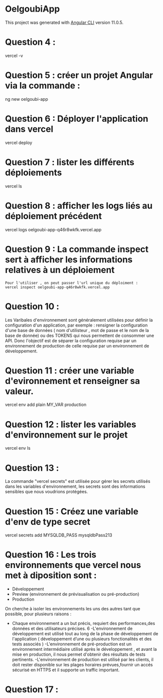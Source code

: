 # OelgoubiApp

This project was generated with [Angular CLI](https://github.com/angular/angular-cli) version 11.0.5.

# Question 4 : 
  vercel -v
# Question 5 : créer un projet Angular via la commande :
  ng new oelgoubi-app

# Question 6 : Déployer l'application dans vercel 
  vercel deploy

# Question 7 : lister les différents déploiements
   vercel ls

# Question 8 : afficher les logs liés au déploiement précédent
  vercel logs oelgoubi-app-q46r8wkfk.vercel.app

# Question 9 : La commande inspect sert à afficher les informations relatives à un déploiement
    Pour l'utiliser , on peut passer l'url unique du déploiment :
    vercel inspect oelgoubi-app-q46r8wkfk.vercel.app

# Question 10 :
 Les Varibales d'environnement sont généralement utilisées pour définir la configuration d'un application, par exemple : rensigner la configuration d'une base de données ( nom d'utilisteur , mot de passe et le nom de la base de donnée) ou des TOKENS qui nous permettent  de consommer une API. Donc l'objectif est de séparer la configuration requise par un environnement de production de celle requise par un environnement de développement.

# Question 11 : créer une variable d'evironnement et renseigner sa valeur.
  vercel env add plain MY_VAR production
# Question 12 : lister les variables d'environnement sur le projet
  vercel env ls

# Question 13 : 
La commande "vercel secrets" est utilisée pour gérer les secrets utilisés dans les variables d'environnement, les secrets sont des informations sensibles que nous voudrions protégées.


# Question 15 : Créez une variable d'env de type secret
  vercel secrets add MYSQLDB_PASS mysqldbPass213

# Question 16 : Les trois environnements que vercel nous met à diposition sont : 
- Développement 
- Preview (environnement de prévisualisation ou pré-production)
- Production 

On cherche à isoler les environnements les uns des autres tant que possible, pour plusieurs raisons :
- Chaque environnement a un but précis, requiert des performances,des données et des utilisateurs précises.
6 
-L'environnement de développement est utilisé tout au long de la phase de développement de l'application ( développement d’une ou plusieurs fonctionalités et des tests associés )
-L'environnement de pré-production est un environnement intermédiaire utilisé après le développement  , et avant la mise en production, il nous permet d'obtenir des résultats de tests pertinents.
-L'environnement de production est utilisé par les clients, il doit rester disponible sur les plages horaires prévues,fournir un accés sécurisé en HTTPS et il supporte un traffic important.


# Question 17 : 
